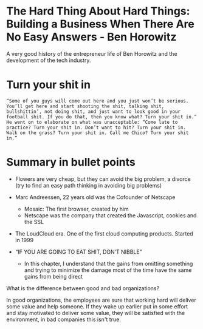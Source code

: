# The Hard Thing About Hard Things: Building a Business When There Are No Easy Answers - Ben Horowitz

A very good history of the entrepreneur life of Ben Horowitz and the development of the tech industry.

# Turn your shit in

```
“Some of you guys will come out here and you just won’t be serious. You’ll get here and start shooting the shit, talking shit, bullshittin’, not doing shit, and just want to look good in your football shit. If you do that, then you know what? Turn your shit in.” He went on to elaborate on what was unacceptable: “Come late to practice? Turn your shit in. Don’t want to hit? Turn your shit in. Walk on the grass? Turn your shit in. Call me Chico? Turn your shit in.”
```

# Summary in bullet points

- Flowers are very cheap, but they can avoid the big problem, a divorce (try to find an easy path thinking in avoiding big problems)
- Marc Andreessen, 22 years old was the Cofounder of Netscape
    - Mosaic: The first browser, created by him
    - Netscape was the company that created the Javascript, cookies and the SSL
- The LoudCloud era. One of the first cloud computing products. Started in 1999
- “IF YOU ARE GOING TO EAT SHIT, DON’T NIBBLE”

    - In this chapter, I understand that the gains from omitting something and trying to minimize the damage most of the time have the same gains from being direct

What is the difference between good and bad organizations?

In good organizations, the employees are sure that working hard will deliver some value and help someone. If they wake up earlier put in some effort and stay motivated to deliver some value, they will be satisfied with the environment, in bad companies this isn't true.

